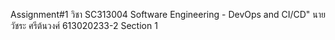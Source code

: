 Assignment#1 วิชา SC313004 Software Engineering - DevOps and CI/CD" นายวัชระ ศรีต้นวงศ์ 613020233-2 Section 1
